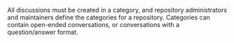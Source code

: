 All discussions must be created in a category, and repository administrators and maintainers define the categories for a repository. Categories can contain open-ended conversations, or conversations with a question/answer format.
